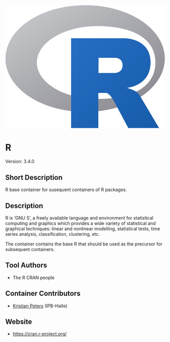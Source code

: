 ![Logo](Rlogo.png)

# R
Version: 3.4.0

## Short Description

R base container for susequent containers of R packages.

## Description

R is ‘GNU S’, a freely available language and environment for statistical computing and graphics which provides a wide variety of statistical and graphical techniques: linear and nonlinear modelling, statistical tests, time series analysis, classification, clustering, etc.

The container contains the base R that should be used as the precursor for subsequent containers.

## Tool Authors

- The R CRAN people

## Container Contributors

- [Kristian Peters](https://github.com/korseby) (IPB-Halle)

## Website

- https://cran.r-project.org/

